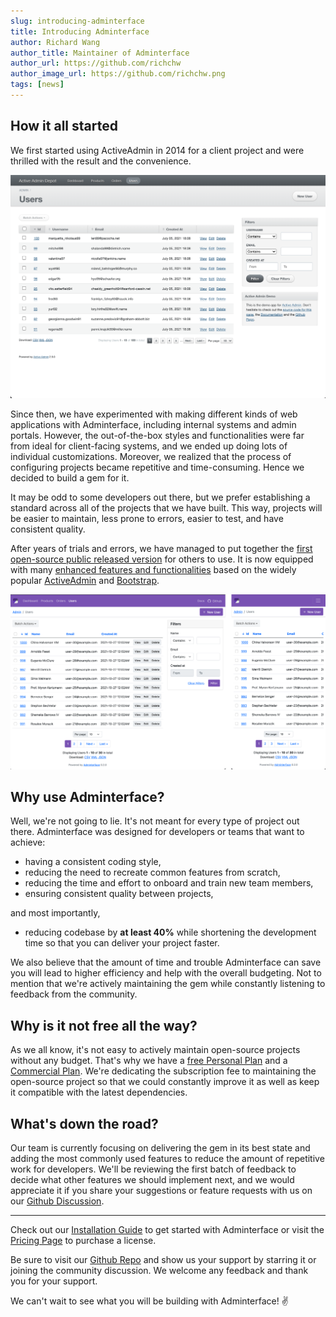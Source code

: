 ```yaml
---
slug: introducing-adminterface
title: Introducing Adminterface
author: Richard Wang
author_title: Maintainer of Adminterface
author_url: https://github.com/richchw
author_image_url: https://github.com/richchw.png
tags: [news]
---
```


## How it all started
We first started using ActiveAdmin in 2014 for a client project and were thrilled with the result and the convenience.

![](/img/blog/intro/activeadmin.png)

Since then, we have experimented with making different kinds of web applications with Adminterface, including internal systems and admin portals. However, the out-of-the-box styles and functionalities were far from ideal for client-facing systems, and we ended up doing lots of individual customizations. Moreover, we realized that the process of configuring projects became repetitive and time-consuming. Hence we decided to build a gem for it.

It may be odd to some developers out there, but we prefer establishing a standard across all of the projects that we have built. This way, projects will be easier to maintain, less prone to errors, easier to test, and have consistent quality.

<!--truncate-->

After years of trials and errors, we have managed to put together the [first open-source public released version](https://adminterface.io/) for others to use. It is now equipped with many [enhanced features and functionalities](https://adminterface.io/docs/enhancements/customizations) based on the widely popular [ActiveAdmin](https://activeadmin.info/) and [Bootstrap](https://getbootstrap.com/docs/5.0/getting-started/introduction/).

![](/img/blog/intro/demo.png)

## Why use Adminterface?
Well, we're not going to lie. It's not meant for every type of project out there.  Adminterface was designed for developers or teams that want to achieve:
- having a consistent coding style,
- reducing the need to recreate common features from scratch,
- reducing the time and effort to onboard and train new team members,
- ensuring consistent quality between projects,

and most importantly,
- reducing codebase by **at least 40%** while shortening the development time so that you can deliver your project faster.

We also believe that the amount of time and trouble Adminterface can save you will lead to higher efficiency and help with the overall budgeting.  Not to mention that we're actively maintaining the gem while constantly listening to feedback from the community.

## Why is it not free all the way?
As we all know, it's not easy to actively maintain open-source projects without any budget. That's why we have a [free Personal Plan](https://adminterface.io/pricing) and a [Commercial Plan](https://adminterface.io/pricing). We're dedicating the subscription fee to maintaining the open-source project so that we could constantly improve it as well as keep it compatible with the latest dependencies.

## What's down the road?
Our team is currently focusing on delivering the gem in its best state and adding the most commonly used features to reduce the amount of repetitive work for developers. We'll be reviewing the first batch of feedback to decide what other features we should implement next, and we would appreciate it if you share your suggestions or feature requests with us on our [Github Discussion](https://github.com/CMDBrew/adminterface/discussions).

****

Check out our [Installation Guide](https://adminterface.io/docs/start/installation) to get started with Adminterface or visit the [Pricing Page](https://adminterface.io/pricing) to purchase a license.

Be sure to visit our [Github Repo](https://github.com/CMDBrew/adminterface) and show us your support by starring it or joining the community discussion. We welcome any feedback and thank you for your support.

We can't wait to see what you will be building with Adminterface! ✌️

